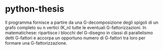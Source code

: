 # python-thesis
Il programma fornisce a partire da una G-decomposizione degli spigoli di un grafo completo su n vertici (K_n) tutte le eventuali G-fattorizzazioni.
In matematichese: ripartisce i blocchi del G-disegno in classi di parallelismo detti G-fattori e accorpa un opportuno numero di G-fattori tra loro per formare una G-fattorizzazione.

